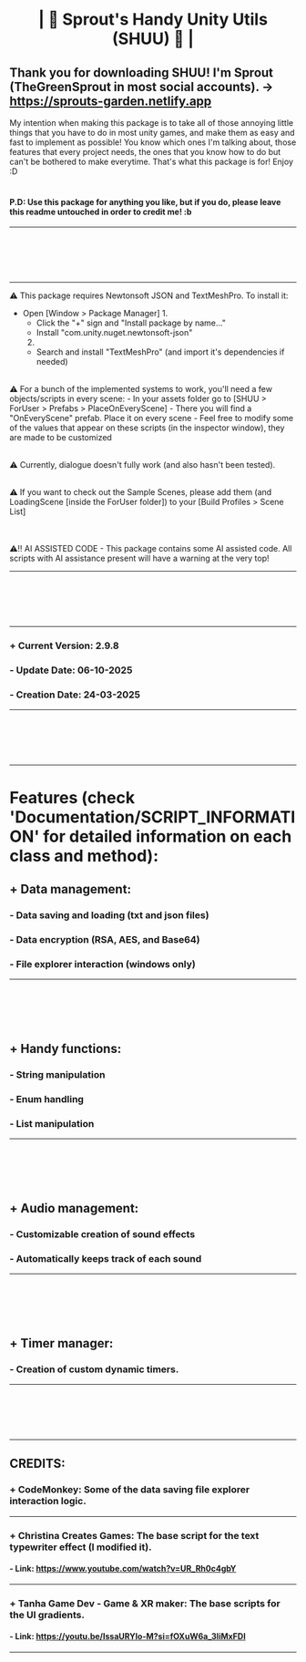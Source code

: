 # <p align="center">| 🌱 Sprout's Handy Unity Utils (SHUU) 🌱 |</p>


## Thank you for downloading SHUU! I'm Sprout (TheGreenSprout in most social accounts). -> https://sprouts-garden.netlify.app

My intention when making this package is to take all of those annoying little things
that you have to do in most unity games, and make them as easy and fast to implement
as possible! You know which ones I'm talking about, those features that every project
needs, the ones that you know how to do but can't be bothered to make everytime.
That's what this package is for!
Enjoy :D
<br><br>

#### P.D: Use this package for anything you like, but if you do, please leave this readme untouched in order to credit me! :b
***
<br><br><br><br>

***
⚠️ This package requires Newtonsoft JSON and TextMeshPro.
To install it:
  - Open [Window > Package Manager]
    1.
    - Click the "+" sign and "Install package by name..."
    - Install "com.unity.nuget.newtonsoft-json"
    2.
    - Search and install "TextMeshPro" (and import it's dependencies if needed)
<br><br>

️️⚠️ For a bunch of the implemented systems to work, you'll need a few objects/scripts in every scene:
    - In your assets folder go to [SHUU > ForUser > Prefabs > PlaceOnEveryScene]
    - There you will find a "OnEveryScene" prefab. Place it on every scene
    - Feel free to modify some of the values that appear on these scripts (in the inspector window), they are made to be customized
<br><br>

⚠️ Currently, dialogue doesn't fully work (and also hasn't been tested).
<br><br>

⚠️ If you want to check out the Sample Scenes, please add them (and LoadingScene [inside the ForUser folder]) to your [Build Profiles > Scene List]
<br><br><br>


⚠️‼️ AI ASSISTED CODE
    - This package contains some AI assisted code. All scripts with AI assistance present will have a warning at the very top!
***
<br><br><br><br>

***
### + Current Version: 2.9.8
### - Update Date: 06-10-2025
### - Creation Date: 24-03-2025
***
<br><br><br><br>

***
# Features (check 'Documentation/SCRIPT_INFORMATION' for detailed information on each class and method):
##      + Data management:
###         - Data saving and loading (txt and json files)<br>

###         - Data encryption (RSA, AES, and Base64)<br>

###         - File explorer interaction (windows only)
---
<br><br>
---

##      + Handy functions:
###         - String manipulation<br>

###         - Enum handling<br>

###         - List manipulation
---
<br><br>
---

##      + Audio management:
###         - Customizable creation of sound effects<br>

###         - Automatically keeps track of each sound
---
<br><br>
---

##      + Timer manager:
###         - Creation of custom dynamic timers.
***
<br><br><br><br>

***
## CREDITS:
###      + CodeMonkey: Some of the data saving file explorer interaction logic.<br>

---

###      + Christina Creates Games: The base script for the text typewriter effect (I modified it).
####         - Link: https://www.youtube.com/watch?v=UR_Rh0c4gbY<br>

---

###      + Tanha Game Dev - Game & XR maker: The base scripts for the UI gradients.
####         - Link: https://youtu.be/IssaURYlo-M?si=fOXuW6a_3IiMxFDI<br>
***